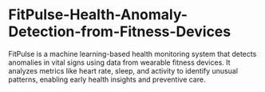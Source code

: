 # FitPulse-Health-Anomaly-Detection-from-Fitness-Devices
FitPulse is a machine learning-based health monitoring system that detects anomalies in vital signs using data from wearable fitness devices. It analyzes metrics like heart rate, sleep, and activity to identify unusual patterns, enabling early health insights and preventive care.
